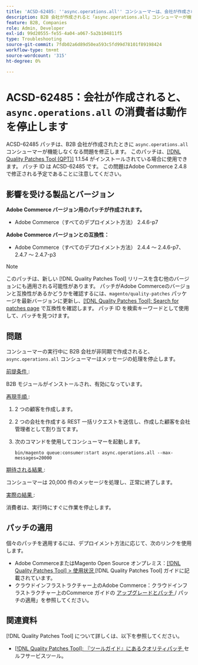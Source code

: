 ```yaml
---
title: 'ACSD-62485: ''async.operations.all'' コンシューマーは、会社が作成されると動作を停止します'
description: B2B 会社が作成されると「async.operations.all」コンシューマーが機能しなくなるAdobe Commerceの問題を修正するために、ACSD-62485 パッチを適用します。
feature: B2B, Companies
role: Admin, Developer
exl-id: 99d20555-fe55-4a04-a067-5a2b104811f5
type: Troubleshooting
source-git-commit: 7fdb02a6d89d50ea593c5fd99d78101f89198424
workflow-type: tm+mt
source-wordcount: '315'
ht-degree: 0%

---
```


# ACSD-62485：会社が作成されると、`async.operations.all` の消費者は動作を停止します

ACSD-62485 パッチは、B2B 会社が作成されたときに `async.operations.all` コンシューマーが機能しなくなる問題を修正します。 このパッチは、[[!DNL Quality Patches Tool (QPT)]](/help/tools/quality-patches-tool/quality-patches-tool-to-self-serve-quality-patches.md) 1.1.54 がインストールされている場合に使用できます。 パッチ ID は ACSD-62485 です。 この問題はAdobe Commerce 2.4.8 で修正される予定であることに注意してください。

## 影響を受ける製品とバージョン

**Adobe Commerce バージョン用のパッチが作成されます。**

* Adobe Commerce（すべてのデプロイメント方法） 2.4.6-p7

**Adobe Commerce バージョンとの互換性：**

* Adobe Commerce（すべてのデプロイメント方法） 2.4.4 ～ 2.4.6-p7、2.4.7 ～ 2.4.7-p3

>[!NOTE]
>
>このパッチは、新しい [!DNL Quality Patches Tool] リリースを含む他のバージョンにも適用される可能性があります。 パッチがAdobe Commerceのバージョンと互換性があるかどうかを確認するには、`magento/quality-patches` パッケージを最新バージョンに更新し、[[!DNL Quality Patches Tool]: Search for patches page](https://experienceleague.adobe.com/tools/commerce-quality-patches/index.html?lang=ja) で互換性を確認します。 パッチ ID を検索キーワードとして使用して、パッチを見つけます。

## 問題

コンシューマーの実行中に B2B 会社が非同期で作成されると、`async.operations.all` コンシューマーはメッセージの処理を停止します。

<u> 前提条件 </u>:

B2B モジュールがインストールされ、有効になっています。

<u> 再現手順 </u>:

1. 2 つの顧客を作成します。
1. 2 つの会社を作成する REST 一括リクエストを送信し、作成した顧客を会社管理者として割り当てます。
1. 次のコマンドを使用してコンシューマーを起動します。

   ``` bin/magento queue:consumer:start async.operations.all --max-messages=20000 ```

<u> 期待される結果 </u>:

コンシューマーは 20,000 件のメッセージを処理し、正常に終了します。

<u> 実際の結果 </u>:

消費者は、実行時にすぐに作業を停止します。

## パッチの適用

個々のパッチを適用するには、デプロイメント方法に応じて、次のリンクを使用します。

* Adobe CommerceまたはMagento Open Source オンプレミス：[[!DNL Quality Patches Tool] > 使用状況 ](/help/tools/quality-patches-tool/usage.md) [!DNL Quality Patches Tool] ガイドに記載されています。
* クラウドインフラストラクチャー上のAdobe Commerce：クラウドインフラストラクチャー上のCommerce ガイドの [ アップグレードとパッチ ](https://experienceleague.adobe.com/docs/commerce-cloud-service/user-guide/develop/upgrade/apply-patches.html?lang=ja)/ パッチの適用」を参照してください。

## 関連資料

[!DNL Quality Patches Tool] について詳しくは、以下を参照してください。

* [[!DNL Quality Patches Tool]: 『ツールガイド』にあるクオリティパッチ ](/help/tools/quality-patches-tool/quality-patches-tool-to-self-serve-quality-patches.md) セルフサービスツール。
